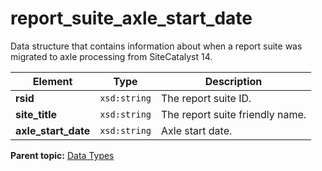 # report\_suite\_axle\_start\_date

Data structure that contains information about when a report suite was migrated to axle processing from SiteCatalyst 14.

|Element|Type|Description|
|-------|----|-----------|
|**rsid** |`xsd:string` | The report suite ID. |
|**site\_title** |`xsd:string` | The report suite friendly name. |
|**axle\_start\_date** |`xsd:string` | Axle start date. |

**Parent topic:** [Data Types](../data_types/c_datatypes.md)

